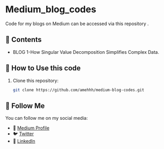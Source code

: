 # Medium_blog_codes
Code for my blogs on Medium can be accessed via this repository .
## 📖 Contents
- BLOG 1-How Singular Value Decomposition Simplifies Complex Data.
## 🔧 How to Use this code 
1. Clone this repository:
   ```bash
   git clone https://github.com/amehhh/medium-blog-codes.git
## 📢 Follow Me

You can follow me on my social media:

- 📝 [Medium Profile](https://medium.com/@your-username)
- 🐦 [Twitter](https://x.com/AmehEmmanuelSu1)
- 💼 [LinkedIn](https://www.linkedin.com/in/amehes/)

